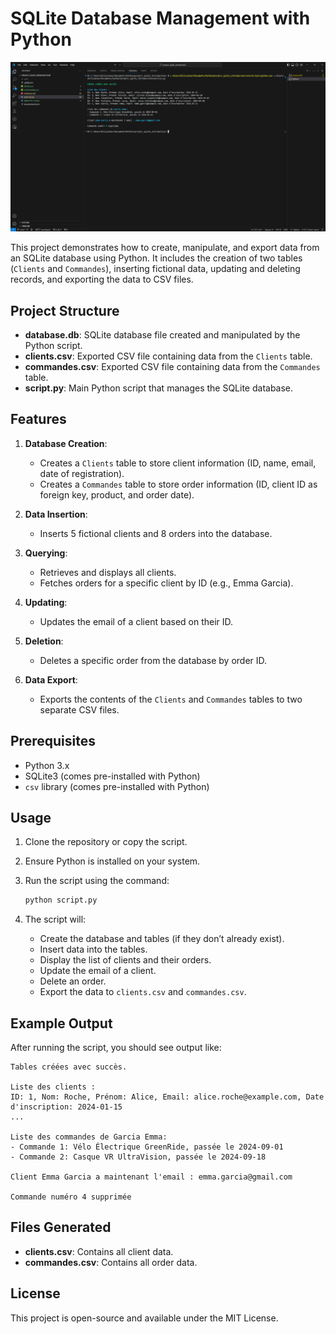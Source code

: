 # SQLite Database Management with Python

<img src="https://github.com/TonyVallad/Introduction-SQLite/blob/main/sqlite-introduction.png?raw=true" width="750"/>

This project demonstrates how to create, manipulate, and export data from an SQLite database using Python. It includes the creation of two tables (`Clients` and `Commandes`), inserting fictional data, updating and deleting records, and exporting the data to CSV files.

## Project Structure

- **database.db**: SQLite database file created and manipulated by the Python script.
- **clients.csv**: Exported CSV file containing data from the `Clients` table.
- **commandes.csv**: Exported CSV file containing data from the `Commandes` table.
- **script.py**: Main Python script that manages the SQLite database.

## Features

1. **Database Creation**:
   - Creates a `Clients` table to store client information (ID, name, email, date of registration).
   - Creates a `Commandes` table to store order information (ID, client ID as foreign key, product, and order date).

2. **Data Insertion**:
   - Inserts 5 fictional clients and 8 orders into the database.

3. **Querying**:
   - Retrieves and displays all clients.
   - Fetches orders for a specific client by ID (e.g., Emma Garcia).

4. **Updating**:
   - Updates the email of a client based on their ID.

5. **Deletion**:
   - Deletes a specific order from the database by order ID.

6. **Data Export**:
   - Exports the contents of the `Clients` and `Commandes` tables to two separate CSV files.

## Prerequisites

- Python 3.x
- SQLite3 (comes pre-installed with Python)
- `csv` library (comes pre-installed with Python)

## Usage

1. Clone the repository or copy the script.
2. Ensure Python is installed on your system.
3. Run the script using the command:

    ```bash
    python script.py
    ```

4. The script will:
   - Create the database and tables (if they don’t already exist).
   - Insert data into the tables.
   - Display the list of clients and their orders.
   - Update the email of a client.
   - Delete an order.
   - Export the data to `clients.csv` and `commandes.csv`.

## Example Output

After running the script, you should see output like:

```
Tables créées avec succès.

Liste des clients :
ID: 1, Nom: Roche, Prénom: Alice, Email: alice.roche@example.com, Date d'inscription: 2024-01-15
...

Liste des commandes de Garcia Emma:
- Commande 1: Vélo Électrique GreenRide, passée le 2024-09-01
- Commande 2: Casque VR UltraVision, passée le 2024-09-18

Client Emma Garcia a maintenant l'email : emma.garcia@gmail.com

Commande numéro 4 supprimée
```

## Files Generated

- **clients.csv**: Contains all client data.
- **commandes.csv**: Contains all order data.

## License

This project is open-source and available under the MIT License.